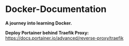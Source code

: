 # Docker-Documentation

**A journey into learning Docker.**

**Deploy Portainer behind Traefik Proxy:** https://docs.portainer.io/advanced/reverse-proxy/traefik
